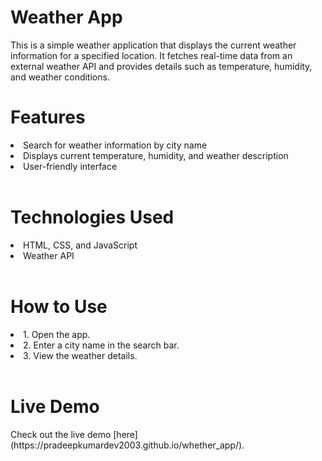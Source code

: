 <h1>Weather App</h1>
This is a simple weather application that displays the current weather information for a specified location. It fetches real-time data from an external weather API and provides details such as temperature, humidity, and weather conditions.
<br>
<h1>Features</h1>
<li>Search for weather information by city name</li>
<li>Displays current temperature, humidity, and weather description</li>
<li>User-friendly interface</li><br>
<h1>Technologies Used</h1>
<li>HTML, CSS, and JavaScript</li>
<li>Weather API</li><br>
<h1>How to Use</h1>
<li>1. Open the app.</li>
<li>2. Enter a city name in the search bar.</li>
<li>3. View the weather details.</li><br>
<h1>Live Demo</h1>
Check out the live demo [here](https://pradeepkumardev2003.github.io/whether_app/).

